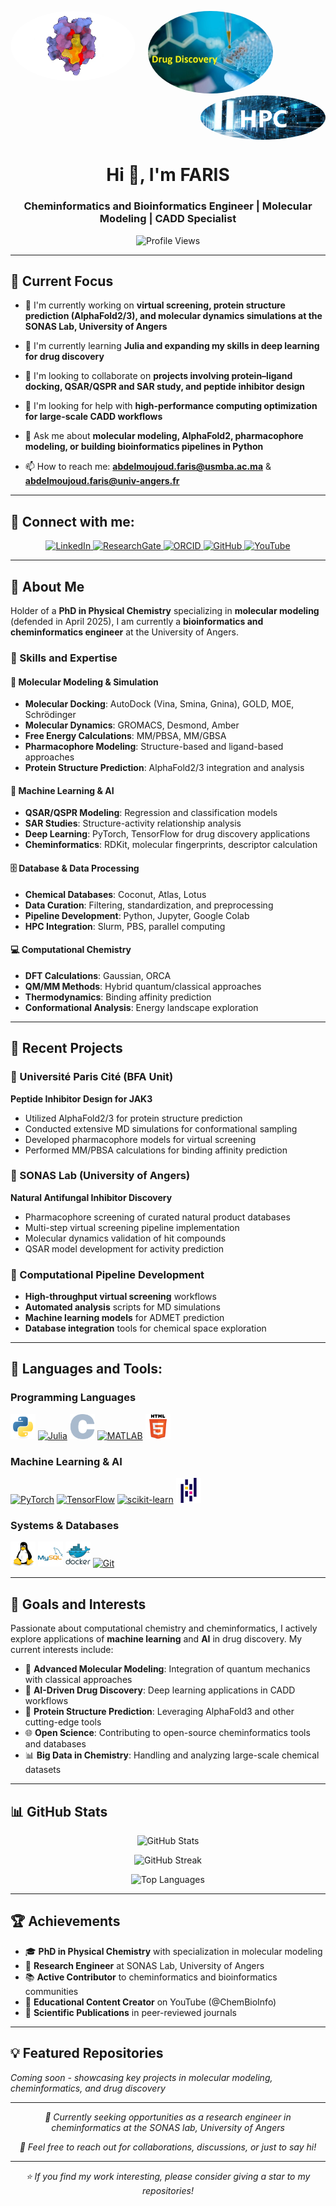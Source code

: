 <p align="center">
  
<p>
  <img src="https://github.com/AbdelmoujoudFaris/ChemBio/blob/main/Human-Protein-in-Three-Dimensional-Space.gif?raw=true" alt="Left Image" width="200" style="border-radius: 50%; float: left;"/>
  
  <img src="https://github.com/AbdelmoujoudFaris/ChemBio/blob/main/1520236556533.jpg?raw=true" alt="Middle Image" width="200" style="border-radius: 50%; margin: 0 20px; display: inline-block;"/>
  
  <img src="https://github.com/AbdelmoujoudFaris/ChemBio/blob/main/hpc.png?raw=true" alt="Far Right Image" width="200" style="border-radius: 50%; float: right;"/>
</p>
<div style="clear: both;"></div>



<h1 align="center">Hi 👋, I'm FARIS</h1>
<h3 align="center">Cheminformatics and Bioinformatics Engineer | Molecular Modeling | CADD Specialist</h3>

<p align="center">
  <img src="https://komarev.com/ghpvc/?username=AbdelmoujoudFaris&label=Profile%20views&color=0e75b6&style=flat" alt="Profile Views" />
</p>

---

## 🔬 Current Focus

- 🔭 I'm currently working on **virtual screening, protein structure prediction (AlphaFold2/3), and molecular dynamics simulations at the SONAS Lab, University of Angers**

- 🌱 I'm currently learning **Julia and expanding my skills in deep learning for drug discovery**

- 👯 I'm looking to collaborate on **projects involving protein–ligand docking, QSAR/QSPR and SAR study, and peptide inhibitor design**

- 🤝 I'm looking for help with **high-performance computing optimization for large-scale CADD workflows**

- 💬 Ask me about **molecular modeling, AlphaFold2, pharmacophore modeling, or building bioinformatics pipelines in Python**

- 📫 How to reach me: **abdelmoujoud.faris@usmba.ac.ma** & **abdelmoujoud.faris@univ-angers.fr**

---

## 🔗 Connect with me:

<p align="center">
  <a href="https://www.linkedin.com/in/faris-a-69b0ab1a7/" target="_blank">
    <img src="https://img.shields.io/badge/LinkedIn-0077B5?style=for-the-badge&logo=linkedin&logoColor=white" alt="LinkedIn"/>
  </a>
  <a href="https://www.researchgate.net/profile/Abdelmoujoud-Faris?ev=hdr_xprf" target="_blank">
    <img src="https://img.shields.io/badge/ResearchGate-00CCBB?style=for-the-badge&logo=ResearchGate&logoColor=white" alt="ResearchGate"/>
  </a>
  <a href="https://orcid.org/0000-0003-4497-5013" target="_blank">
    <img src="https://img.shields.io/badge/ORCID-A6CE39?style=for-the-badge&logo=orcid&logoColor=white" alt="ORCID"/>
  </a>
  <a href="https://github.com/AbdelmoujoudFaris" target="_blank">
    <img src="https://img.shields.io/badge/GitHub-100000?style=for-the-badge&logo=github&logoColor=white" alt="GitHub"/>
  </a>
  <a href="https://www.youtube.com/@ChemBioInfo/playlists" target="_blank">
    <img src="https://img.shields.io/badge/YouTube-FF0000?style=for-the-badge&logo=youtube&logoColor=white" alt="YouTube"/>
  </a>
</p>

---

## 🧪 About Me

Holder of a **PhD in Physical Chemistry** specializing in **molecular modeling** (defended in April 2025), I am currently a **bioinformatics and cheminformatics engineer** at the University of Angers.

### 💼 Skills and Expertise

#### 🧬 Molecular Modeling & Simulation
- **Molecular Docking**: AutoDock (Vina, Smina, Gnina), GOLD, MOE, Schrödinger
- **Molecular Dynamics**: GROMACS, Desmond, Amber
- **Free Energy Calculations**: MM/PBSA, MM/GBSA
- **Pharmacophore Modeling**: Structure-based and ligand-based approaches
- **Protein Structure Prediction**: AlphaFold2/3 integration and analysis

#### 🤖 Machine Learning & AI
- **QSAR/QSPR Modeling**: Regression and classification models
- **SAR Studies**: Structure-activity relationship analysis
- **Deep Learning**: PyTorch, TensorFlow for drug discovery applications
- **Cheminformatics**: RDKit, molecular fingerprints, descriptor calculation

#### 🗄️ Database & Data Processing
- **Chemical Databases**: Coconut, Atlas, Lotus
- **Data Curation**: Filtering, standardization, and preprocessing
- **Pipeline Development**: Python, Jupyter, Google Colab
- **HPC Integration**: Slurm, PBS, parallel computing

#### 💻 Computational Chemistry
- **DFT Calculations**: Gaussian, ORCA
- **QM/MM Methods**: Hybrid quantum/classical approaches
- **Thermodynamics**: Binding affinity prediction
- **Conformational Analysis**: Energy landscape exploration

---

## 🚀 Recent Projects

### 🔬 Université Paris Cité (BFA Unit)
**Peptide Inhibitor Design for JAK3**
- Utilized AlphaFold2/3 for protein structure prediction
- Conducted extensive MD simulations for conformational sampling
- Developed pharmacophore models for virtual screening
- Performed MM/PBSA calculations for binding affinity prediction

### 🍄 SONAS Lab (University of Angers)
**Natural Antifungal Inhibitor Discovery**
- Pharmacophore screening of curated natural product databases
- Multi-step virtual screening pipeline implementation
- Molecular dynamics validation of hit compounds
- QSAR model development for activity prediction

### 🧪 Computational Pipeline Development
- **High-throughput virtual screening** workflows
- **Automated analysis** scripts for MD simulations
- **Machine learning models** for ADMET prediction
- **Database integration** tools for chemical space exploration

---

## 🧰 Languages and Tools:

### Programming Languages
<p align="left">
  <a href="https://www.python.org" target="_blank"><img src="https://raw.githubusercontent.com/devicons/devicon/master/icons/python/python-original.svg" alt="Python" width="40" height="40"/></a>
  <a href="https://julialang.org/" target="_blank"><img src="https://upload.wikimedia.org/wikipedia/commons/1/1f/Julia_Programming_Language_Logo.svg" alt="Julia" width="40" height="40"/></a>
  <a href="https://www.cprogramming.com/" target="_blank"><img src="https://raw.githubusercontent.com/devicons/devicon/master/icons/c/c-original.svg" alt="C" width="40" height="40"/></a>
  <a href="https://www.mathworks.com/" target="_blank"><img src="https://upload.wikimedia.org/wikipedia/commons/2/21/Matlab_Logo.png" alt="MATLAB" width="40" height="40"/></a>
  <a href="https://www.w3.org/html/" target="_blank"><img src="https://raw.githubusercontent.com/devicons/devicon/master/icons/html5/html5-original-wordmark.svg" alt="HTML5" width="40" height="40"/></a>
</p>

### Machine Learning & AI
<p align="left">
  <a href="https://pytorch.org/" target="_blank"><img src="https://www.vectorlogo.zone/logos/pytorch/pytorch-icon.svg" alt="PyTorch" width="40" height="40"/></a>
  <a href="https://www.tensorflow.org" target="_blank"><img src="https://www.vectorlogo.zone/logos/tensorflow/tensorflow-icon.svg" alt="TensorFlow" width="40" height="40"/></a>
  <a href="https://scikit-learn.org/" target="_blank"><img src="https://upload.wikimedia.org/wikipedia/commons/0/05/Scikit_learn_logo_small.svg" alt="scikit-learn" width="40" height="40"/></a>
  <a href="https://pandas.pydata.org/" target="_blank"><img src="https://raw.githubusercontent.com/devicons/devicon/2ae2a900d2f041da66e950e4d48052658d850630/icons/pandas/pandas-original.svg" alt="pandas" width="40" height="40"/></a>
</p>

### Systems & Databases
<p align="left">
  <a href="https://www.linux.org/" target="_blank"><img src="https://raw.githubusercontent.com/devicons/devicon/master/icons/linux/linux-original.svg" alt="Linux" width="40" height="40"/></a>
  <a href="https://www.mysql.com/" target="_blank"><img src="https://raw.githubusercontent.com/devicons/devicon/master/icons/mysql/mysql-original-wordmark.svg" alt="MySQL" width="40" height="40"/></a>
  <a href="https://www.docker.com/" target="_blank"><img src="https://raw.githubusercontent.com/devicons/devicon/master/icons/docker/docker-original-wordmark.svg" alt="Docker" width="40" height="40"/></a>
  <a href="https://git-scm.com/" target="_blank"><img src="https://www.vectorlogo.zone/logos/git-scm/git-scm-icon.svg" alt="Git" width="40" height="40"/></a>
</p>

---

## 🎯 Goals and Interests

Passionate about computational chemistry and cheminformatics, I actively explore applications of **machine learning** and **AI** in drug discovery. My current interests include:

- 🔬 **Advanced Molecular Modeling**: Integration of quantum mechanics with classical approaches
- 🤖 **AI-Driven Drug Discovery**: Deep learning applications in CADD workflows
- 🧬 **Protein Structure Prediction**: Leveraging AlphaFold3 and other cutting-edge tools
- 🌐 **Open Science**: Contributing to open-source cheminformatics tools and databases
- 📊 **Big Data in Chemistry**: Handling and analyzing large-scale chemical datasets

---

## 📊 GitHub Stats

<p align="center">
  <img src="https://github-readme-stats.vercel.app/api?username=AbdelmoujoudFaris&show_icons=true&theme=radical" alt="GitHub Stats" />
</p>

<p align="center">
  <img src="https://github-readme-streak-stats.herokuapp.com/?user=AbdelmoujoudFaris&theme=radical" alt="GitHub Streak" />
</p>

<p align="center">
  <img src="https://github-readme-stats.vercel.app/api/top-langs/?username=AbdelmoujoudFaris&layout=compact&theme=radical" alt="Top Languages" />
</p>

---

## 🏆 Achievements

- 🎓 **PhD in Physical Chemistry** with specialization in molecular modeling
- 🔬 **Research Engineer** at SONAS Lab, University of Angers
- 📚 **Active Contributor** to cheminformatics and bioinformatics communities
- 🎥 **Educational Content Creator** on YouTube (@ChemBioInfo)
- 📝 **Scientific Publications** in peer-reviewed journals

---

## 💡 Featured Repositories

*Coming soon - showcasing key projects in molecular modeling, cheminformatics, and drug discovery*

---

<p align="center">
  <i>📍 Currently seeking opportunities as a research engineer in cheminformatics at the SONAS lab, University of Angers</i>
</p>

<p align="center">
  <i>💬 Feel free to reach out for collaborations, discussions, or just to say hi!</i>
</p>

---

<p align="center">
  <i>⭐ If you find my work interesting, please consider giving a star to my repositories!</i>
</p>
